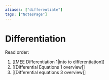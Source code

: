 ```yaml
---
aliases: ["differentiate"]
tags: ["NotesPage"]
---
```


# Differentiation

Read order:
1)  [[MEE Differentiation 1|into to differentiation]]
2)  [[Differential Equations 1 overview]]
3)  [[Differential equations 3 overview]]
